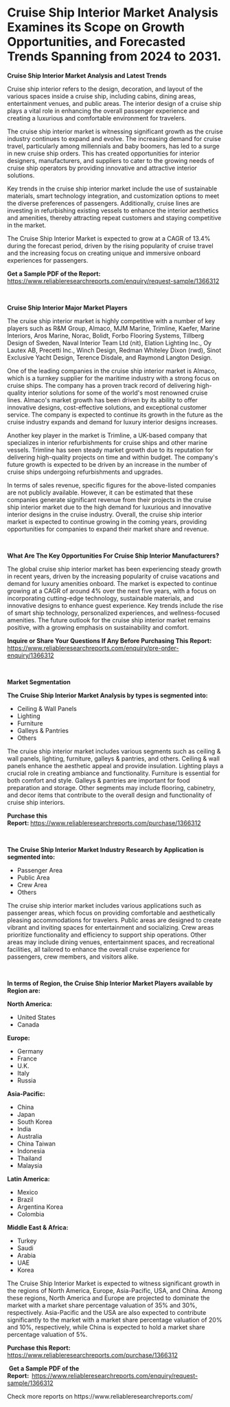 <p><h1>Cruise Ship Interior Market Analysis Examines its Scope on Growth Opportunities, and Forecasted Trends Spanning from 2024 to 2031.</h1></p><p><strong>Cruise Ship Interior Market Analysis and Latest Trends</strong></p>
<p><p>Cruise ship interior refers to the design, decoration, and layout of the various spaces inside a cruise ship, including cabins, dining areas, entertainment venues, and public areas. The interior design of a cruise ship plays a vital role in enhancing the overall passenger experience and creating a luxurious and comfortable environment for travelers.</p><p>The cruise ship interior market is witnessing significant growth as the cruise industry continues to expand and evolve. The increasing demand for cruise travel, particularly among millennials and baby boomers, has led to a surge in new cruise ship orders. This has created opportunities for interior designers, manufacturers, and suppliers to cater to the growing needs of cruise ship operators by providing innovative and attractive interior solutions.</p><p>Key trends in the cruise ship interior market include the use of sustainable materials, smart technology integration, and customization options to meet the diverse preferences of passengers. Additionally, cruise lines are investing in refurbishing existing vessels to enhance the interior aesthetics and amenities, thereby attracting repeat customers and staying competitive in the market.</p><p>The Cruise Ship Interior Market is expected to grow at a CAGR of 13.4% during the forecast period, driven by the rising popularity of cruise travel and the increasing focus on creating unique and immersive onboard experiences for passengers.</p></p>
<p><strong>Get a Sample PDF of the Report:&nbsp;</strong> <a href="https://www.reliableresearchreports.com/enquiry/request-sample/1366312">https://www.reliableresearchreports.com/enquiry/request-sample/1366312</a></p>
<p>&nbsp;</p>
<p><strong>Cruise Ship Interior Major Market Players</strong></p>
<p><p>The cruise ship interior market is highly competitive with a number of key players such as R&M Group, Almaco, MJM Marine, Trimline, Kaefer, Marine Interiors, Aros Marine, Norac, Bolidt, Forbo Flooring Systems, Tillberg Design of Sweden, Naval Interior Team Ltd (nit), Elation Lighting Inc., Oy Lautex AB, Precetti Inc., Winch Design, Redman Whiteley Dixon (rwd), Sinot Exclusive Yacht Design, Terence Disdale, and Raymond Langton Design.</p><p>One of the leading companies in the cruise ship interior market is Almaco, which is a turnkey supplier for the maritime industry with a strong focus on cruise ships. The company has a proven track record of delivering high-quality interior solutions for some of the world's most renowned cruise lines. Almaco's market growth has been driven by its ability to offer innovative designs, cost-effective solutions, and exceptional customer service. The company is expected to continue its growth in the future as the cruise industry expands and demand for luxury interior designs increases.</p><p>Another key player in the market is Trimline, a UK-based company that specializes in interior refurbishments for cruise ships and other marine vessels. Trimline has seen steady market growth due to its reputation for delivering high-quality projects on time and within budget. The company's future growth is expected to be driven by an increase in the number of cruise ships undergoing refurbishments and upgrades.</p><p>In terms of sales revenue, specific figures for the above-listed companies are not publicly available. However, it can be estimated that these companies generate significant revenue from their projects in the cruise ship interior market due to the high demand for luxurious and innovative interior designs in the cruise industry. Overall, the cruise ship interior market is expected to continue growing in the coming years, providing opportunities for companies to expand their market share and revenue.</p></p>
<p>&nbsp;</p>
<p><strong>What Are The Key Opportunities For Cruise Ship Interior Manufacturers?</strong></p>
<p><p>The global cruise ship interior market has been experiencing steady growth in recent years, driven by the increasing popularity of cruise vacations and demand for luxury amenities onboard. The market is expected to continue growing at a CAGR of around 4% over the next five years, with a focus on incorporating cutting-edge technology, sustainable materials, and innovative designs to enhance guest experience. Key trends include the rise of smart ship technology, personalized experiences, and wellness-focused amenities. The future outlook for the cruise ship interior market remains positive, with a growing emphasis on sustainability and comfort.</p></p>
<p><strong>Inquire or Share Your Questions If Any Before Purchasing This Report:</strong> <a href="https://www.reliableresearchreports.com/enquiry/pre-order-enquiry/1366312">https://www.reliableresearchreports.com/enquiry/pre-order-enquiry/1366312</a></p>
<p>&nbsp;</p>
<p><strong>Market Segmentation</strong></p>
<p><strong>The Cruise Ship Interior Market Analysis by types is segmented into:</strong></p>
<p><ul><li>Ceiling & Wall Panels</li><li>Lighting</li><li>Furniture</li><li>Galleys & Pantries</li><li>Others</li></ul></p>
<p><p>The cruise ship interior market includes various segments such as ceiling & wall panels, lighting, furniture, galleys & pantries, and others. Ceiling & wall panels enhance the aesthetic appeal and provide insulation. Lighting plays a crucial role in creating ambiance and functionality. Furniture is essential for both comfort and style. Galleys & pantries are important for food preparation and storage. Other segments may include flooring, cabinetry, and decor items that contribute to the overall design and functionality of cruise ship interiors.</p></p>
<p><strong>Purchase this Report:&nbsp;</strong><a href="https://www.reliableresearchreports.com/purchase/1366312">https://www.reliableresearchreports.com/purchase/1366312</a></p>
<p>&nbsp;</p>
<p><strong>The Cruise Ship Interior Market Industry Research by Application is segmented into:</strong></p>
<p><ul><li>Passenger Area</li><li>Public Area</li><li>Crew Area</li><li>Others</li></ul></p>
<p><p>The cruise ship interior market includes various applications such as passenger areas, which focus on providing comfortable and aesthetically pleasing accommodations for travelers. Public areas are designed to create vibrant and inviting spaces for entertainment and socializing. Crew areas prioritize functionality and efficiency to support ship operations. Other areas may include dining venues, entertainment spaces, and recreational facilities, all tailored to enhance the overall cruise experience for passengers, crew members, and visitors alike.</p></p>
<p>&nbsp;</p>
<p><strong>In terms of Region, the Cruise Ship Interior Market Players available by Region are:</strong></p>
<p>
    <p> <strong> North America: </strong>
        <ul>
            <li>United States</li>
            <li>Canada</li>
        </ul>
        </p> 
    <p> <strong> Europe: </strong>
        <ul>
            <li>Germany</li>
            <li>France</li>
            <li>U.K.</li>
            <li>Italy</li>
            <li>Russia</li>
        </ul>
        </p> 
    <p> <strong> Asia-Pacific: </strong>
        <ul>
            <li>China</li>
            <li>Japan</li>
            <li>South Korea</li>
            <li>India</li>
            <li>Australia</li>
            <li>China Taiwan</li>
            <li>Indonesia</li>
            <li>Thailand</li>
            <li>Malaysia</li>
        </ul>
        </p> 
    <p> <strong> Latin America: </strong>
        <ul>
            <li>Mexico</li>
            <li>Brazil</li>
            <li>Argentina Korea</li>
            <li>Colombia</li>
        </ul>
        </p> 
    <p> <strong> Middle East & Africa: </strong>
        <ul>
            <li>Turkey</li>
            <li>Saudi</li>
            <li>Arabia</li>
            <li>UAE</li>
            <li>Korea</li>
        </ul>
    </p>
    </p>
<p><p>The Cruise Ship Interior Market is expected to witness significant growth in the regions of North America, Europe, Asia-Pacific, USA, and China. Among these regions, North America and Europe are projected to dominate the market with a market share percentage valuation of 35% and 30%, respectively. Asia-Pacific and the USA are also expected to contribute significantly to the market with a market share percentage valuation of 20% and 10%, respectively, while China is expected to hold a market share percentage valuation of 5%.</p></p>
<p><strong>Purchase this Report: </strong><a href="https://www.reliableresearchreports.com/purchase/1366312">https://www.reliableresearchreports.com/purchase/1366312</a></p>
<p>&nbsp;<strong>Get a Sample PDF of the Report:&nbsp;&nbsp;</strong><a href="https://www.reliableresearchreports.com/enquiry/request-sample/1366312">https://www.reliableresearchreports.com/enquiry/request-sample/1366312</a></p>
<p><strong></strong></p>
<p>Check more reports on https://www.reliableresearchreports.com/</p>
